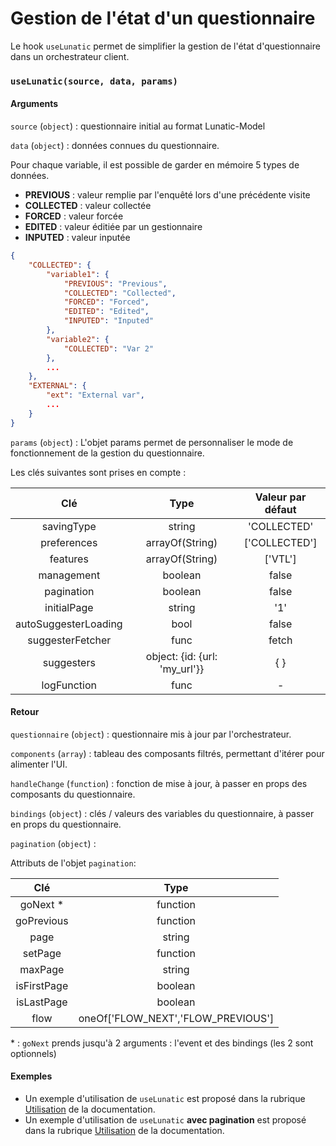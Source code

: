# Gestion de l'état d'un questionnaire

Le hook `useLunatic` permet de simplifier la gestion de l'état d'questionnaire dans un orchestrateur client.

### `useLunatic(source, data, params)`

#### Arguments

`source` (`object`) : questionnaire initial au format Lunatic-Model

`data` (`object`) : données connues du questionnaire. 

Pour chaque variable, il est possible de garder en mémoire 5 types de données.

* **PREVIOUS** : valeur remplie par l'enquêté lors d'une précédente visite
* **COLLECTED** : valeur collectée
* **FORCED** : valeur forcée
* **EDITED** : valeur éditiée par un gestionnaire
* **INPUTED** : valeur inputée

```json
{
	"COLLECTED": {
		"variable1": {
			"PREVIOUS": "Previous",
			"COLLECTED": "Collected",
			"FORCED": "Forced",
			"EDITED": "Edited",
			"INPUTED": "Inputed"
		},
		"variable2": {
			"COLLECTED": "Var 2"
		},
		...
	},
	"EXTERNAL": {
		"ext": "External var",
		...
	}
}
```

`params` (`object`) : L'objet params permet de personnaliser le mode de fonctionnement de la gestion du questionnaire.

Les clés suivantes sont prises en compte :

|         Clé          |             Type              | Valeur par défaut |
| :------------------: | :---------------------------: | :---------------: |
|      savingType      |            string             |    'COLLECTED'    |
|     preferences      |        arrayOf(String)        |   ['COLLECTED']   |
|       features       |        arrayOf(String)        |      ['VTL']      |
|      management      |            boolean            |       false       |
|      pagination      |            boolean            |       false       |
|     initialPage      |            string             |        '1'        |
| autoSuggesterLoading |             bool              |       false       |
|   suggesterFetcher   |             func              |       fetch       |
|      suggesters      | object: {id: {url: 'my_url'}} |        { }        |
|     logFunction      |             func              |         -         |

#### Retour

`questionnaire` (`object`) : questionnaire mis à jour par l'orchestrateur.

`components` (`array`) : tableau des composants filtrés, permettant d'itérer pour alimenter l'UI.

`handleChange` (`function`) : fonction de mise à jour, à passer en props des composants du questionnaire.

`bindings` (`object`) : clés / valeurs des variables du questionnaire, à passer en props du questionnaire.

`pagination` (`object`) :

Attributs de l'objet `pagination`:

|     Clé     |                Type                |
| :---------: | :--------------------------------: |
|  goNext \*  |              function              |
| goPrevious  |              function              |
|    page     |               string               |
|   setPage   |              function              |
|   maxPage   |               string               |
| isFirstPage |              boolean               |
| isLastPage  |              boolean               |
|    flow     | oneOf['FLOW_NEXT','FLOW_PREVIOUS'] |

\* : `goNext` prends jusqu'à 2 arguments : l'event et des bindings (les 2 sont optionnels)

#### Exemples

- Un exemple d'utilisation de `useLunatic` est proposé dans la rubrique [Utilisation](../usage.md) de la documentation.
- Un exemple d'utilisation de `useLunatic` **avec pagination** est proposé dans la rubrique [Utilisation](../pagination.md) de la documentation.
